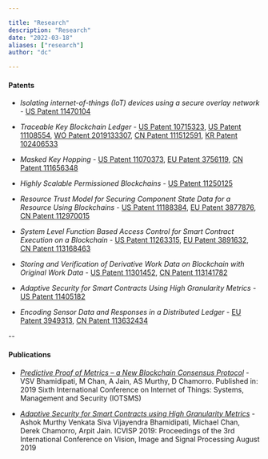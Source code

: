 ```yaml
---

title: "Research"
description: "Research"
date: "2022-03-18"
aliases: ["research"]
author: "dc"

---
```


#### Patents

- *Isolating internet-of-things (IoT) devices using a secure overlay network* - [US Patent 11470104](https://patents.google.com/patent/US11470104B1)

- *Traceable Key Blockchain Ledger* - [US Patent 10715323](https://patents.google.com/patent/US10715323B2), [US Patent 11108554](https://patents.google.com/patent/US11108554B2), [WO Patent 2019133307](https://patents.google.com/patent/WO2019133307/en), [CN Patent 111512591](https://patents.google.com/patent/CN111512591/en), [KR Patent 102406533](https://patents.google.com/patent/KR102406533B1)

- *Masked Key Hopping* - [US Patent 11070373](https://patents.google.com/patent/US11070373B2/), [EU Patent 3756119](https://patents.google.com/patent/EP3756119B1), [CN Patent 111656348](https://patents.google.com/patent/CN111656348/en)

- *Highly Scalable Permissioned Blockchains* - [US Patent 11250125 ](https://patents.google.com/patent/US11250125B2/en)

- *Resource Trust Model for Securing Component State Data for a Resource Using Blockchains* - [US Patent 11188384](https://patents.google.com/patent/US11188384B2), [EU Patent 3877876](https://patents.google.com/patent/EP3877876), [CN Patent 112970015](https://patents.google.com/patent/CN112970015/en)

- *System Level Function Based Access Control for Smart Contract Execution on a Blockchain* - [US Patent 11263315](https://patents.google.com/patent/US11263315B2/en), [EU Patent 3891632](https://patents.google.com/patent/EP3891632), [CN Patent 113168463](https://patents.google.com/patent/CN113168463/en)

- *Storing and Verification of Derivative Work Data on Blockchain with Original Work Data* - [US Patent 11301452](https://patents.google.com/patent/US11301452B2/en), [CN Patent 113141782](https://patents.google.com/patent/CN113141782/en)

- *Adaptive Security for Smart Contracts Using High Granularity Metrics* - [US Patent 11405182](https://patents.google.com/patent/US11405182B2)

- *Encoding Sensor Data and Responses in a Distributed Ledger* - [EU Patent 3949313](https://patents.google.com/patent/EP3949313), [CN Patent 113632434](https://patents.google.com/patent/CN113632434/en)

--

#### Publications

- [*Predictive Proof of Metrics – a New Blockchain Consensus Protocol*](https://ieeexplore.ieee.org/abstract/document/8939242) - VSV Bhamidipati, M Chan, A Jain, AS Murthy, D Chamorro. Published in: 2019 Sixth International Conference on Internet of Things: Systems, Management and Security (IOTSMS)

- [*Adaptive Security for Smart Contracts using High Granularity Metrics*](https://dl.acm.org/doi/10.1145/3387168.3387214) - Ashok Murthy Venkata Siva Vijayendra Bhamidipati, Michael Chan, Derek Chamorro, Arpit Jain. ICVISP 2019: Proceedings of the 3rd International Conference on Vision, Image and Signal Processing August 2019

